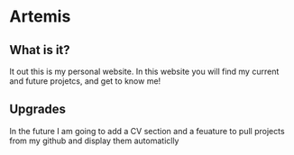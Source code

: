 <h1>Artemis</h1>
<h2>What is it?</h2>
<p class="quick_info">It out this is my personal website. In this website you will find my current and future projetcs, and get to know me!</p>
<h2>Upgrades</h2>
<p class="upgrades">In the future I am going to add a CV section and a feuature to pull projects from my github and display them automaticlly</p>
